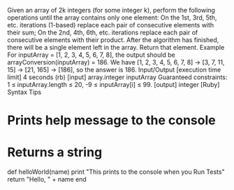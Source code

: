 Given an array of 2k integers (for some integer k), perform the following operations until the array contains only one element:
On the 1st, 3rd, 5th, etc. iterations (1-based) replace each pair of consecutive elements with their sum;
On the 2nd, 4th, 6th, etc. iterations replace each pair of consecutive elements with their product.
After the algorithm has finished, there will be a single element left in the array. Return that element.
Example
For inputArray = [1, 2, 3, 4, 5, 6, 7, 8], the output should be
arrayConversion(inputArray) = 186.
We have [1, 2, 3, 4, 5, 6, 7, 8] -> [3, 7, 11, 15] -> [21, 165] -> [186], so the answer is 186.
Input/Output
[execution time limit] 4 seconds (rb)
[input] array.integer inputArray
Guaranteed constraints:
1 ≤ inputArray.length ≤ 20,
-9 ≤ inputArray[i] ≤ 99.
[output] integer
[Ruby] Syntax Tips
# Prints help message to the console
# Returns a string
def helloWorld(name)
    print "This prints to the console when you Run Tests"
    return "Hello, " + name
end
